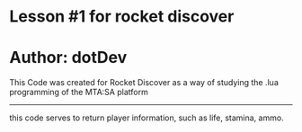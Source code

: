 # Lesson #1 for rocket discover

<h1> Author: dotDev</h1>

This Code was created for Rocket Discover as a way of studying the .lua programming of the MTA:SA platform

<hr/>

this code serves to return player information, such as life, stamina, ammo.
